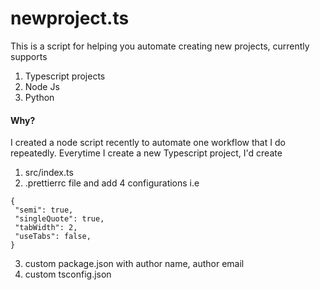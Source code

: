 # newproject.ts
This is a script for helping you automate creating new projects, currently supports
1. Typescript projects
2. Node Js 
3. Python

#### Why?
I created a node script recently to automate one workflow that I do repeatedly. Everytime I create a new Typescript project, I'd create

1. src/index.ts
2. .prettierrc file and add 4 configurations i.e 
```
{
 "semi": true,
 "singleQuote": true,
 "tabWidth": 2,
 "useTabs": false,
}
```

3. custom package.json with author name, author email
4. custom tsconfig.json

